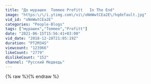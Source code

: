 ```yaml
---
title: "До мурашек  Tommee Profitt   In The End"
image: "https:\/\/i.ytimg.com\/vi\/oNmWwtCEa2E\/hqdefault.jpg"
vid_id: "oNmWwtCEa2E"
categories: "People-Blogs"
tags: ["мурашек","Tommee","Profitt"]
date: "2021-06-15T15:56:41+03:00"
vid_date: "2018-12-28T21:05:19Z"
duration: "PT2M34S"
viewcount: "123966"
likeCount: "2779"
dislikeCount: "152"
channel: "Русский Медведь"
---
```

{% raw %}{% endraw %}
